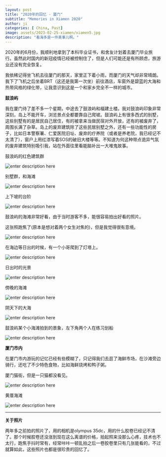 ```yaml
---
layout: post
title: "2020年的回忆 - 厦门"
subtitle: "Memories in Xiamen 2020"
author: ji
categories: [ China, Past]
image: assets/2023-02-25-xiamen/xiamen5.jpg
description: "看海多是一件美事儿啊。"
---
```


2020年的6月份，我顺利地拿到了本科毕业证书，和舍友计划着去厦门毕业旅行。虽然此时国内的新冠疫情已经被控制住了，但是人们可能还是有所顾虑，旅游业还没有完全恢复。

我依稀记得坐飞机去往厦门的那天，家里正下着小雨，而厦门的天气却非常晴朗。我下了飞机之后坐着BRT（这还是我第一次坐）前往酒店，车窗外是碧蓝的大海和热带风格的绿化带，让我意识到这是一个和家乡完全不一样的城市。



**鼓浪屿**

我在厦门待了差不多一个星期，中途去了鼓浪屿和福建土楼。我对鼓浪屿印象非常深刻，岛上不能开车，浏览景点全都要靠自己爬坡。鼓浪屿上有很多西式的别墅，这些别墅有的是居民自己居住，有的被拿来当做民宿对外开放，还有的被废弃了，周围长满了杂草。岛上的废弃建筑除了这些民居别墅之外，还有一些功能性的房子，比如日本警察署、仁爱医院旧址、废弃的疗养院（或者是养老院，我已经记不太清了），窗户上用红漆写着SOS的破旧大楼等等。不知道为何这种带点诡异气氛的废弃建筑特别吸引我，站在外面往里看能脑补出一大堆鬼故事。

鼓浪屿的红色建筑群

![enter description here](../assets/2023-02-25-xiamen/xiamen1.jpg)

别墅群，和海滩

![enter description here](../assets/2023-02-25-xiamen/xiamen9.jpg)

上下坡的台阶

![enter description here](../assets/2023-02-25-xiamen/000015.jpg)


鼓浪屿的海滩非常好看，由于当时游客不多，能很容易拍出好看的照片。

这张照跑焦了(原本是想对着两个女生对焦的)，但是我觉得很有意境。

![enter description here](../assets/2023-02-25-xiamen/xiamen2.jpg)

在海边等日出的时候，有一个小哥爬到了灯塔上。

![enter description here](../assets/2023-02-25-xiamen/xiamen3.jpg)


日出时的光景

![enter description here](../assets/2023-02-25-xiamen/000033.jpg)

傍晚的海滩

![enter description here](../assets/2023-02-25-xiamen/000019.jpg)


阴天下的大海

![enter description here](../assets/2023-02-25-xiamen/xiamen8.jpg)

鼓浪屿某个小海滩拍到的景象，左下角两个人在练习划船

![enter description here](../assets/2023-02-25-xiamen/xiamen7.jpg)


**厦门市内**

在厦门市内游玩的记忆已经有些模糊了，只记得我们去逛了海鲜市场，在沙滩旁边骑行，还吃了不少特色食物，比如海鲜烧烤和鸭子粥。


厦门猫街，但是一只猫都没看见。


![enter description here](../assets/2023-02-25-xiamen/xiamen5.jpg)

黄厝海滩

![enter description here](../assets/2023-02-25-xiamen/xiamen4.jpg)


---

**关于照片**

两年多之前拍的照片了，用的相机是olympus 35dc，用的什么胶卷已经记不清了。那个时候胶卷还没涨到现在这么离谱的价格，拍起照来没那么心疼，技术也不太行，跑焦手抖时常有，经常咔咔一顿乱拍之后一卷胶卷里只有几张能看的，不过就算如此，这些照片也都是很珍贵的回忆了。
